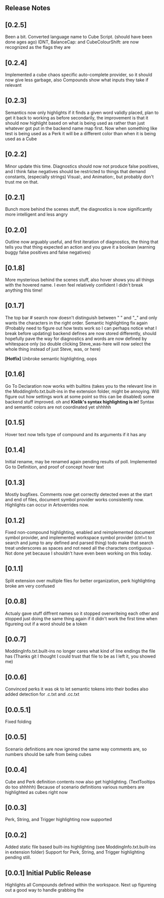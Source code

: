 ## Release Notes

## [0.2.5]
Been a bit. Converted language name to Cube Script. (should have been done ages ago) IDNT, BalanceCap: and CubeColourShift: are now recognized as the flags they are

## [0.2.4]
Implemented a cube chaos specific auto-complete provider, so it should now give less garbage, also Compounds show what inputs they take if relevant

## [0.2.3]
Semantics now only highlights if it finds a given word validly placed, plan to get it back to working as before secondarily, the improvement is that it should now highlight based on what is being used as rather than just whatever got put in the backend name map first. Now when something like test is being used as a Perk it will be a different color than when it is being used as a Cube

## [0.2.2]
Minor update this time. Diagnostics should now not produce false positives, and I think false negatives should be restricted to things that demand constants, (especially strings) Visual:, and Animation:, but probably don't trust me on that.

## [0.2.1]
Bunch more behind the scenes stuff, the diagnostics is now significantly more intelligent and less angry

## [0.2.0]
Outline now arguably useful, and first iteration of diagnostics, the thing that tells you that thing expected an action and you gave it a boolean (warning buggy false positives and false negatives)

## [0.1.8]
More mysterious behind the scenes stuff, also hover shows you all things with the hovered name. I even feel relatively confident I didn't break anything this time!

## [0.1.7]
The top bar # search now doesn't distinguish between " " and "_" and only wants the characters in the right order. Semantic highlighting fix again (Probably need to figure out how tests work so I can perhaps notice what I break before updating) backend defines are now stored differently, should hopefully pave the way for diagnostics and words are now defined by whitespace only (so double clicking Steve_was-here will now select the whole thing instead of just Steve, was, or here)

**[Hotfix]** Unbroke semantic highlighting, oops
## [0.1.6]
Go To Declaration now works with builtins (takes you to the relevant line in the ModdingInfo.txt.built-ins in the extension folder, might be annoying. Will figure out how settings work at some point so this can be disabled) some backend stuff improved. oh and **Klelik's syntax highlighting is in!** Syntax and semantic colors are not coordinated yet shhhhh

## [0.1.5]
Hover text now tells type of compound and its arguments if it has any

## [0.1.4]
Initial rename, may be renamed again pending results of poll. Implemented Go to Definition, and proof of concept hover text

## [0.1.3]
Mostly bugfixes. Comments now get correctly detected even at the start and end of files, document symbol provider works consistently now. Highlights can occur in Artoverrides now.

## [0.1.2]
Fixed non-compound highlighting, enabled and reimplemented document symbol provider, and implemented workspace symbol provider (ctrl+t to search and jump to any defined and parsed thing) todo make that search treat underscores as spaces and not need all the characters contiguous - Not done yet because I shouldn't have even been working on this today.

## [0.1.1]
Split extension over multiple files for better organization, perk highlighting broke am very confused

## [0.0.8]
Actualy gave stuff diffrent names so it stopped overwriteing each other and stopped just doing the same thing again if it didn't work the first time when figureing out if a word should be a token

## [0.0.7]
ModdingInfo.txt.built-ins no longer cares what kind of line endings the file has (Thanks git I thought I could trust that file to be as I left it, you showed me)

## [0.0.6]
Convinced perks it was ok to let semantic tokens into their bodies also added detection for .c.txt and .cc.txt

## [0.0.5.1]
Fixed folding
## [0.0.5]
Scenario definitions  are now ignored the same way comments are, so numbers should be safe from being cubes

## [0.0.4]
Cube and Perk definition contents now also get highlighting. (TextTooltips do too shhhhh)
Because of scenario definitions various numbers are highlighted as cubes right now 

## [0.0.3]
Perk, String, and Trigger highlighting now supported

## [0.0.2]
Added static file based built-ins highlighting (see ModdingInfo.txt.built-ins in extension folder)
Support for Perk, String, and Trigger highlighting pending still.

## [0.0.1] Initial Public Release
Highlights all Compounds defined within the workspace.
Next up figureing out a good way to handle grabbing the 
